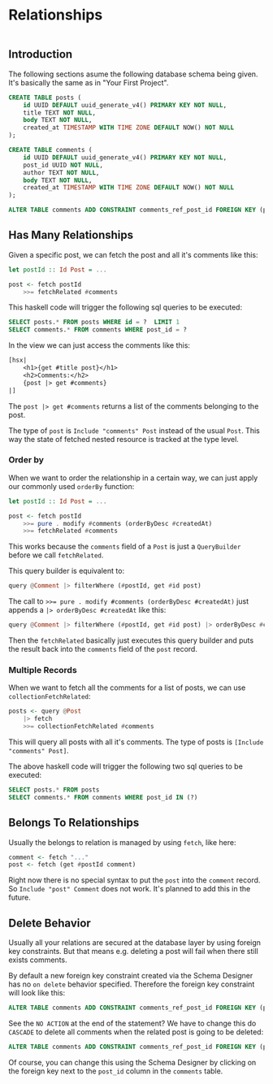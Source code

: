 # Relationships

```toc
```

## Introduction

The following sections asume the following database schema being given. It's basically the same as in "Your First Project".

```sql
CREATE TABLE posts (
    id UUID DEFAULT uuid_generate_v4() PRIMARY KEY NOT NULL,
    title TEXT NOT NULL,
    body TEXT NOT NULL,
    created_at TIMESTAMP WITH TIME ZONE DEFAULT NOW() NOT NULL
);

CREATE TABLE comments (
    id UUID DEFAULT uuid_generate_v4() PRIMARY KEY NOT NULL,
    post_id UUID NOT NULL,
    author TEXT NOT NULL,
    body TEXT NOT NULL,
    created_at TIMESTAMP WITH TIME ZONE DEFAULT NOW() NOT NULL
);

ALTER TABLE comments ADD CONSTRAINT comments_ref_post_id FOREIGN KEY (post_id) REFERENCES posts (id) ON DELETE CASCADE;
```

## Has Many Relationships

Given a specific post, we can fetch the post and all it's comments like this:

```haskell
let postId :: Id Post = ...

post <- fetch postId
    >>= fetchRelated #comments
```

This haskell code will trigger the following sql queries to be executed:

```sql
SELECT posts.* FROM posts WHERE id = ?  LIMIT 1
SELECT comments.* FROM comments WHERE post_id = ?
```

In the view we can just access the comments like this:

```haskell
[hsx|
    <h1>{get #title post}</h1>
    <h2>Comments:</h2>
    {post |> get #comments}
|]
```

The `post |> get #comments` returns a list of the comments belonging to the post.

The type of `post` is `Include "comments" Post` instead of the usual `Post`. This way the state of fetched nested resource is tracked at the type level.


### Order by

When we want to order the relationship in a certain way, we can just apply our commonly used `orderBy` function:


```haskell
let postId :: Id Post = ...

post <- fetch postId
    >>= pure . modify #comments (orderByDesc #createdAt)
    >>= fetchRelated #comments
```

This works because the `comments` field of a `Post` is just a `QueryBuilder` before we call `fetchRelated`.

This query builder is equivalent to: 
```haskell
query @Comment |> filterWhere (#postId, get #id post)
```

The call to `>>= pure . modify #comments (orderByDesc #createdAt)`  just appends a `|> orderByDesc #createdAt` like this:
```haskell
query @Comment |> filterWhere (#postId, get #id post) |> orderByDesc #createdAt
```

Then the `fetchRelated` basically just executes this query builder and puts the result back into the `comments` field of the `post` record.

### Multiple Records

When we want to fetch all the comments for a list of posts, we can use `collectionFetchRelated`:

```haskell
posts <- query @Post
    |> fetch
    >>= collectionFetchRelated #comments
```

This will query all posts with all it's comments. The type of posts is `[Include "comments" Post]`.

The above haskell code will trigger the following two sql queries to be executed:

```sql
SELECT posts.* FROM posts
SELECT comments.* FROM comments WHERE post_id IN (?)
```


## Belongs To Relationships

Usually the belongs to relation is managed by using `fetch`, like here:

```haskell
comment <- fetch "..."
post <- fetch (get #postId comment)
```

Right now there is no special syntax to put the `post` into the `comment` record. So `Include "post" Comment` does not work. It's planned to add this in the future.

## Delete Behavior

Usually all your relations are secured at the database layer by using foreign key constraints. But that means e.g. deleting a post will fail when there still exists comments.

By default a new foreign key constraint created via the Schema Designer has no `on delete` behavior specified. Therefore the foreign key constraint will look like this:

```sql
ALTER TABLE comments ADD CONSTRAINT comments_ref_post_id FOREIGN KEY (post_id) REFERENCES posts (id) ON DELETE NO ACTION;
```

See the `NO ACTION` at the end of the statement? We have to change this do `CASCADE` to delete all comments when the related post is going to be deleted:

```sql
ALTER TABLE comments ADD CONSTRAINT comments_ref_post_id FOREIGN KEY (post_id) REFERENCES posts (id) ON DELETE CASCADE;
```

Of course, you can change this using the Schema Designer by clicking on the foreign key next to the `post_id` column in the `comments` table.